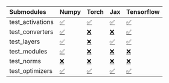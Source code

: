 | Submodules       | Numpy                                                                                                                           | Torch                                                                                                                           | Jax                                                                                                                             | Tensorflow                                                                                                                      |
|:-----------------|:--------------------------------------------------------------------------------------------------------------------------------|:--------------------------------------------------------------------------------------------------------------------------------|:--------------------------------------------------------------------------------------------------------------------------------|:--------------------------------------------------------------------------------------------------------------------------------|
| test_activations | <a href="https://github.com/unifyai/ivy/runs/7850335986?check_suite_focus=true" rel="noopener noreferrer" target="_blank">✅</a> | <a href="https://github.com/unifyai/ivy/runs/7850336325?check_suite_focus=true" rel="noopener noreferrer" target="_blank">✅</a> | <a href="https://github.com/unifyai/ivy/runs/7850336645?check_suite_focus=true" rel="noopener noreferrer" target="_blank">✅</a> | <a href="https://github.com/unifyai/ivy/runs/7850336892?check_suite_focus=true" rel="noopener noreferrer" target="_blank">✅</a> |
| test_converters  | <a href="https://github.com/unifyai/ivy/runs/7850336046?check_suite_focus=true" rel="noopener noreferrer" target="_blank">✅</a> | <a href="https://github.com/unifyai/ivy/runs/7850336386?check_suite_focus=true" rel="noopener noreferrer" target="_blank">❌</a> | <a href="https://github.com/unifyai/ivy/runs/7850336685?check_suite_focus=true" rel="noopener noreferrer" target="_blank">❌</a> | <a href="https://github.com/unifyai/ivy/runs/7850336931?check_suite_focus=true" rel="noopener noreferrer" target="_blank">✅</a> |
| test_layers      | <a href="https://github.com/unifyai/ivy/runs/7850336107?check_suite_focus=true" rel="noopener noreferrer" target="_blank">✅</a> | <a href="https://github.com/unifyai/ivy/runs/7850336427?check_suite_focus=true" rel="noopener noreferrer" target="_blank">❌</a> | <a href="https://github.com/unifyai/ivy/runs/7850336731?check_suite_focus=true" rel="noopener noreferrer" target="_blank">✅</a> | <a href="https://github.com/unifyai/ivy/runs/7850336985?check_suite_focus=true" rel="noopener noreferrer" target="_blank">✅</a> |
| test_modules     | <a href="https://github.com/unifyai/ivy/runs/7850336172?check_suite_focus=true" rel="noopener noreferrer" target="_blank">✅</a> | <a href="https://github.com/unifyai/ivy/runs/7850336483?check_suite_focus=true" rel="noopener noreferrer" target="_blank">❌</a> | <a href="https://github.com/unifyai/ivy/runs/7850336768?check_suite_focus=true" rel="noopener noreferrer" target="_blank">❌</a> | <a href="https://github.com/unifyai/ivy/runs/7850337035?check_suite_focus=true" rel="noopener noreferrer" target="_blank">❌</a> |
| test_norms       | <a href="https://github.com/unifyai/ivy/runs/7850336233?check_suite_focus=true" rel="noopener noreferrer" target="_blank">❌</a> | <a href="https://github.com/unifyai/ivy/runs/7850336531?check_suite_focus=true" rel="noopener noreferrer" target="_blank">❌</a> | <a href="https://github.com/unifyai/ivy/runs/7850336811?check_suite_focus=true" rel="noopener noreferrer" target="_blank">❌</a> | <a href="https://github.com/unifyai/ivy/runs/7850337100?check_suite_focus=true" rel="noopener noreferrer" target="_blank">❌</a> |
| test_optimizers  | <a href="https://github.com/unifyai/ivy/runs/7850336282?check_suite_focus=true" rel="noopener noreferrer" target="_blank">✅</a> | <a href="https://github.com/unifyai/ivy/runs/7850336579?check_suite_focus=true" rel="noopener noreferrer" target="_blank">✅</a> | <a href="https://github.com/unifyai/ivy/runs/7850336849?check_suite_focus=true" rel="noopener noreferrer" target="_blank">✅</a> | <a href="https://github.com/unifyai/ivy/runs/7850337152?check_suite_focus=true" rel="noopener noreferrer" target="_blank">✅</a> |
